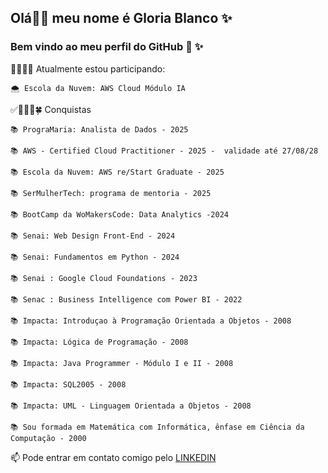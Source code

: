 ## Olá👋😉 meu nome é **Gloria Blanco** ✨ 
### Bem vindo ao meu perfil do GitHub 🐥 ✨ 

👩🏻‍💻🍀 Atualmente estou participando:

    🌨️ Escola da Nuvem: AWS Cloud Módulo IA 


✅👩🏻‍💻🍀 Conquistas

	📚 PrograMaria: Analista de Dados - 2025

	📚 AWS - Certified Cloud Practitioner - 2025 -  validade até 27/08/28

	📚 Escola da Nuvem: AWS re/Start Graduate - 2025

	📚 SerMulherTech: programa de mentoria - 2025

	📚 BootCamp da WoMakersCode: Data Analytics -2024

	📚 Senai: Web Design Front-End - 2024

	📚 Senai: Fundamentos em Python - 2024

	📚 Senai : Google Cloud Foundations - 2023

	📚 Senac : Business Intelligence com Power BI - 2022

	📚 Impacta: Introduçao à Programação Orientada a Objetos - 2008

	📚 Impacta: Lógica de Programação - 2008
	
	📚 Impacta: Java Programmer - Módulo I e II - 2008

	📚 Impacta: SQL2005 - 2008

	📚 Impacta: UML - Linguagem Orientada a Objetos - 2008

    📚 Sou formada em Matemática com Informática, ênfase em Ciência da Computação - 2000
	

📫 Pode entrar em contato comigo pelo [LINKEDIN](https://www.linkedin.com/in/gloriablanco/)
  
